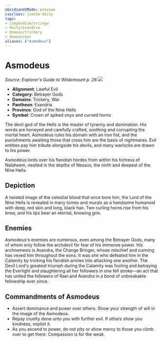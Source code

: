 ```yaml
---
obsidianUIMode: preview
cssclass: json5e-deity
tags:
- compendium/src/egw
- deity/exandria
- domain/trickery
- domain/war
aliases: ["Asmodeus"]
---
```

# Asmodeus
*Source: Explorer's Guide to Wildemount p. 26* 
![](/compendium/deities/img/symbol-of-asmodeus.png#symbol)

- **Alignment**: Lawful Evil
- **Category**: Betrayer Gods
- **Domains**: Trickery, War
- **Pantheon**: Exandria
- **Province**: God of the Nine Hells
- **Symbol**: Crown of spiked onyx and curved horns

The devil god of the Hells is the master of tyranny and domination. His words are honeyed and carefully crafted, soothing and corrupting the mortal heart. Asmodeus rules his domain with an iron fist, and the punishments awaiting those that cross him are the basis of nightmares. Evil entities pay him tribute alongside his devils, and many warlocks are drawn to his power.

Asmodeus lords over his fiendish hordes from within his fortress of Nalsheem, nestled in the depths of Nessus, the ninth and deepest of the Nine Hells.

## Depiction

A twisted image of the celestial blood that once bore him, the Lord of the Nine Hells is revealed in many tomes and murals as a handsome humanoid with deep, red skin and long, black hair. Two curling horns rise from his brow, and his lips bear an eternal, knowing grin.

## Enemies

Asmodeus's enemies are numerous, even among the Betrayer Gods, many of whom only follow the archdevil for fear of his immense power. His archnemesis is Avandra, the Change Bringer, whose mischief and cunning has vexed him throughout the eons. It was she who defeated him in the Calamity by tricking his fiendish armies into attacking one another. The Devil Lord's greatest triumph during the Calamity was fooling and betraying the Everlight and slaughtering all her followers in one fell stroke—an act that has united the followers of Raei and Avandra in a bond of unbreakable fellowship ever since.

## Commandments of Asmodeus

- Assert dominance and power over others. Show your strength of will in the image of the Asmodeus.
- Repay cruelty done unto you with further evil. If others show you kindness, exploit it.
- As you ascend to power, do not pity or show mercy to those you climb over to get there. Compassion is for the weak.